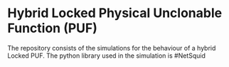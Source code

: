 # Hybrid Locked Physical Unclonable Function (PUF)
The repository consists of the simulations for the behaviour of a hybrid Locked PUF. The python library used in the simulation is #NetSquid 

